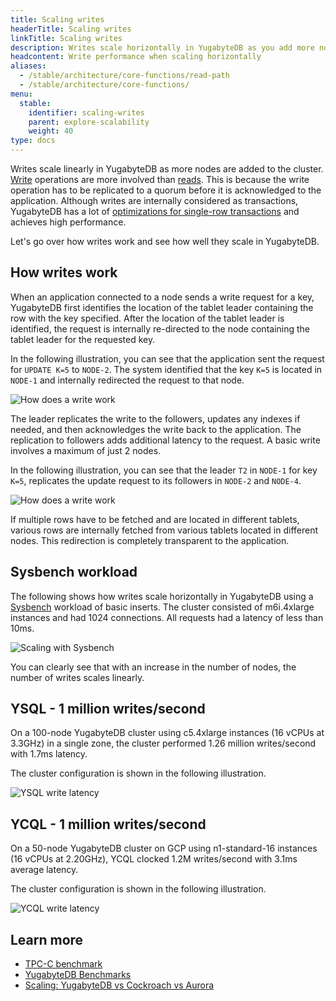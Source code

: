 ```yaml
---
title: Scaling writes
headerTitle: Scaling writes
linkTitle: Scaling writes
description: Writes scale horizontally in YugabyteDB as you add more nodes
headcontent: Write performance when scaling horizontally
aliases:
  - /stable/architecture/core-functions/read-path
  - /stable/architecture/core-functions/
menu:
  stable:
    identifier: scaling-writes
    parent: explore-scalability
    weight: 40
type: docs
---
```


Writes scale linearly in YugabyteDB as more nodes are added to the cluster. [Write](../../../architecture/transactions/single-row-transactions/) operations are more involved than [reads](../scaling-reads). This is because the write operation has to be replicated to a quorum before it is acknowledged to the application. Although writes are internally considered as transactions, YugabyteDB has a lot of [optimizations for single-row transactions](../../../architecture/transactions/single-row-transactions) and achieves high performance.

Let's go over how writes work and see how well they scale in YugabyteDB.

## How writes work

When an application connected to a node sends a write request for a key, YugabyteDB first identifies the location of the tablet leader containing the row with the key specified. After the location of the tablet leader is identified, the request is internally re-directed to the node containing the tablet leader for the requested key.

In the following illustration, you can see that the application sent the request for `UPDATE K=5` to `NODE-2`. The system identified that the key `K=5` is located in `NODE-1` and internally redirected the request to that node.

![How does a write work](/images/explore/scalability/scaling-write-working.png)

The leader replicates the write to the followers, updates any indexes if needed, and then acknowledges the write back to the application. The replication to followers adds additional latency to the request. A basic write involves a maximum of just 2 nodes.

In the following illustration, you can see that the leader `T2` in `NODE-1` for key `K=5`, replicates the update request to its followers in `NODE-2` and `NODE-4`.

![How does a write work](/images/explore/scalability/scaling-write-multiple-fetches.png)

If multiple rows have to be fetched and are located in different tablets, various rows are internally fetched from various tablets located in different nodes. This redirection is completely transparent to the application.

## Sysbench workload

The following shows how writes scale horizontally in YugabyteDB using a [Sysbench](../../../benchmark/sysbench-ysql/) workload of basic inserts. The cluster consisted of m6i.4xlarge instances and had 1024 connections. All requests had a latency of less than 10ms.

![Scaling with Sysbench](/images/explore/scalability/scaling-writes-sysbench.png)

You can clearly see that with an increase in the number of nodes, the number of writes scales linearly.

## YSQL - 1 million writes/second

On a 100-node YugabyteDB cluster using c5.4xlarge instances (16 vCPUs at 3.3GHz) in a single zone, the cluster performed 1.26 million writes/second with 1.7ms latency.

The cluster configuration is shown in the following illustration.

![YSQL write latency](https://www.yugabyte.com/wp-content/uploads/2019/09/yugabyte-db-vs-aws-aurora-cockroachdb-benchmarks-5.png)

## YCQL - 1 million writes/second

On a 50-node YugabyteDB cluster on GCP using n1-standard-16 instances (16 vCPUs at 2.20GHz), YCQL clocked 1.2M writes/second with 3.1ms average latency.

The cluster configuration is shown in the following illustration.

![YCQL write latency](/images/explore/scalability/ycql_1million_writes.png)

## Learn more

- [TPC-C benchmark](../../../benchmark/tpcc/)
- [YugabyteDB Benchmarks](../../../benchmark)
- [Scaling: YugabyteDB vs Cockroach vs Aurora](https://www.yugabyte.com/blog/yugabytedb-vs-cockroachdb-vs-aurora/)
